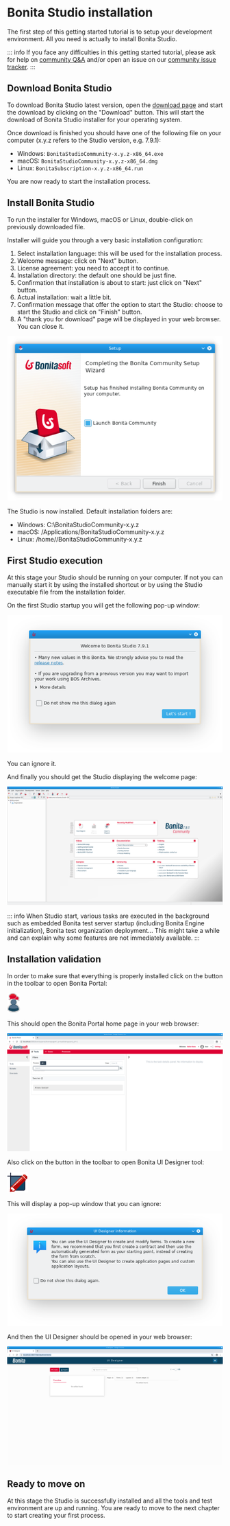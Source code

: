 # Bonita Studio installation

The first step of this getting started tutorial is to setup your development environment. All you need is actually to install Bonita Studio.

::: info
If you face any difficulties in this getting started tutorial, please ask for help on [community Q&A](https://community.bonitasoft.com/questions-and-answers) and/or open an issue on our [community issue tracker](https://bonita.atlassian.net/projects/BBPMC/issues).
:::

## Download Bonita Studio

To download Bonita Studio latest version, open the [download page](https://www.bonitasoft.com/downloads) and start the download by clicking on the "Download" button. This will start the download of Bonita Studio installer for your operating system.

Once download is finished you should have one of the following file on your computer (x.y.z refers to the Studio version, e.g. 7.9.1):
- Windows: `BonitaStudioCommunity-x.y.z-x86_64.exe`
- macOS: `BonitaStudioCommunity-x.y.z-x86_64.dmg`
- Linux: `BonitaSubscription-x.y.z-x86_64.run`

You are now ready to start the installation process.

## Install Bonita Studio

To run the installer for Windows, macOS or Linux, double-click on previously downloaded file.

Installer will guide you through a very basic installation configuration:
1. Select installation language: this will be used for the installation process.
1. Welcome message: click on "Next" button.
1. License agreement: you need to accept it to continue.
1. Installation directory: the default one should be just fine.
1. Confirmation that installation is about to start: just click on "Next" button.
1. Actual installation: wait a little bit.
1. Confirmation message that offer the option to start the Studio: choose to start the Studio and click on "Finish" button.
1. A "thank you for download" page will be displayed in your web browser. You can close it.

![Bonita Studio installer last screen](images/getting-started-tutorial/installation/studio-installation-installer-08-last-screen.png)

The Studio is now installed. Default installation folders are:
- Windows: C:\BonitaStudioCommunity-x.y.z
- macOS: /Applications/BonitaStudioCommunity-x.y.z
- Linux: /home/<username>/BonitaStudioCommunity-x.y.z

## First Studio execution

At this stage your Studio should be running on your computer. If not you can manually start it by using the installed shortcut or by using the Studio executable file from the installation folder.

On the first Studio startup you will get the following pop-up window:

![Bonita Studio pop-up window](images/getting-started-tutorial/installation/studio-first-start-01-welcome-popup-values.png)

You can ignore it.

And finally you should get the Studio displaying the welcome page:

![Bonita Studio with welcome page displayed](images/getting-started-tutorial/installation/studio-first-start-02-studio-on-welcome-page.png)

::: info
When Studio start, various tasks are executed in the background such as embedded Bonita test server startup (including Bonita Engine initialization), Bonita test organization deployment...
This might take a while and can explain why some features are not immediately available.
:::

## Installation validation

In order to make sure that everything is properly installed click on the button in the toolbar to open Bonita Portal:

![Bonita Portal icon](images/getting-started-tutorial/installation/portal-icon.png)

This should open the Bonita Portal home page in your web browser:

![Bonita Portal display in a web browser](images/getting-started-tutorial/installation/web-browser-display-portal.png)



Also click on the button in the toolbar to open Bonita UI Designer tool:

![UI Designer icon](images/getting-started-tutorial/installation/ui-designer-icon.png)

This will display a pop-up window that you can ignore:

![UI Designer first launch pop-up window](images/getting-started-tutorial/installation/ui-designer-launch-pop-up.png)

And then the UI Designer should be opened in your web browser:

![UI Designer, on first launch, displayed in a web browser](images/getting-started-tutorial/installation/ui-designer-first-start.png)


## Ready to move on

At this stage the Studio is successfully installed and all the tools and test environment are up and running.
You are ready to move to the next chapter to start creating your first process.
